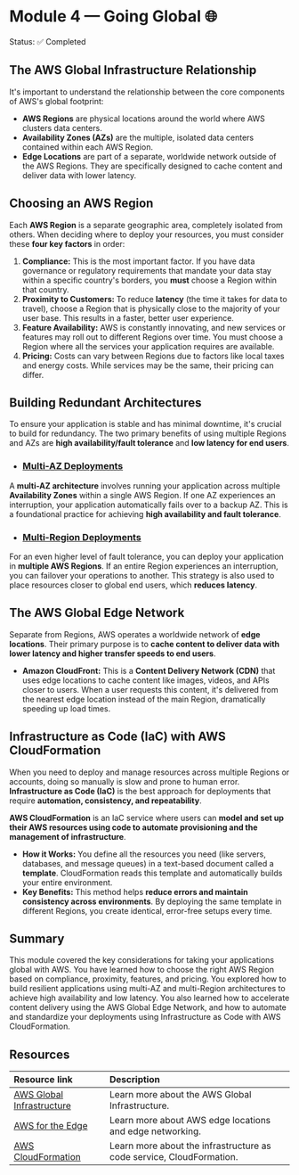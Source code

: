 # Module 4 — Going Global 🌐

Status: ✅ Completed

## The AWS Global Infrastructure Relationship

It's important to understand the relationship between the core components of AWS's global footprint:

* **AWS Regions** are physical locations around the world where AWS clusters data centers.
* **Availability Zones (AZs)** are the multiple, isolated data centers contained within each AWS Region.
* **Edge Locations** are part of a separate, worldwide network outside of the AWS Regions. They are specifically designed to cache content and deliver data with lower latency.

## Choosing an AWS Region

Each **AWS Region** is a separate geographic area, completely isolated from others. When deciding where to deploy your resources, you must consider these **four key factors** in order:

1. **Compliance:** This is the most important factor. If you have data governance or regulatory requirements that mandate your data stay within a specific country's borders, you **must** choose a Region within that country.
2. **Proximity to Customers:** To reduce **latency** (the time it takes for data to travel), choose a Region that is physically close to the majority of your user base. This results in a faster, better user experience.
3. **Feature Availability:** AWS is constantly innovating, and new services or features may roll out to different Regions over time. You must choose a Region where all the services your application requires are available.
4. **Pricing:** Costs can vary between Regions due to factors like local taxes and energy costs. While services may be the same, their pricing can differ.

## Building Redundant Architectures

To ensure your application is stable and has minimal downtime, it's crucial to build for redundancy. The two primary benefits of using multiple Regions and AZs are **high availability/fault tolerance** and **low latency for end users**.

* ### <ins>Multi-AZ Deployments</ins>

A **multi-AZ architecture** involves running your application across multiple **Availability Zones** within a single AWS Region. If one AZ experiences an interruption, your application automatically fails over to a backup AZ. This is a foundational practice for achieving **high availability and fault tolerance**.

* ### <ins>Multi-Region Deployments</ins>

For an even higher level of fault tolerance, you can deploy your application in **multiple AWS Regions**. If an entire Region experiences an interruption, you can failover your operations to another. This strategy is also used to place resources closer to global end users, which **reduces latency**.

## The AWS Global Edge Network

Separate from Regions, AWS operates a worldwide network of **edge locations**. Their primary purpose is to **cache content to deliver data with lower latency and higher transfer speeds to end users**.

* **Amazon CloudFront:** This is a **Content Delivery Network (CDN)** that uses edge locations to cache content like images, videos, and APIs closer to users. When a user requests this content, it's delivered from the nearest edge location instead of the main Region, dramatically speeding up load times.

## Infrastructure as Code (IaC) with AWS CloudFormation

When you need to deploy and manage resources across multiple Regions or accounts, doing so manually is slow and prone to human error. **Infrastructure as Code (IaC)** is the best approach for deployments that require **automation, consistency, and repeatability**.

**AWS CloudFormation** is an IaC service where users can **model and set up their AWS resources using code to automate provisioning and the management of infrastructure**.

* **How it Works:** You define all the resources you need (like servers, databases, and message queues) in a text-based document called a **template**. CloudFormation reads this template and automatically builds your entire environment.
* **Key Benefits:** This method helps **reduce errors and maintain consistency across environments**. By deploying the same template in different Regions, you create identical, error-free setups every time.

## Summary

This module covered the key considerations for taking your applications global with AWS. You have learned how to choose the right AWS Region based on compliance, proximity, features, and pricing. You explored how to build resilient applications using multi-AZ and multi-Region architectures to achieve high availability and low latency. You also learned how to accelerate content delivery using the AWS Global Edge Network, and how to automate and standardize your deployments using Infrastructure as Code with AWS CloudFormation.

## Resources

| Resource link | Description |
| :--- | :--- |
| [AWS Global Infrastructure](https://aws.amazon.com/about-aws/global-infrastructure/) | Learn more about the AWS Global Infrastructure. |
| [AWS for the Edge](https://aws.amazon.com/edge/) | Learn more about AWS edge locations and edge networking. |
| [AWS CloudFormation](https://aws.amazon.com/cloudformation/) | Learn more about the infrastructure as code service, CloudFormation. |
